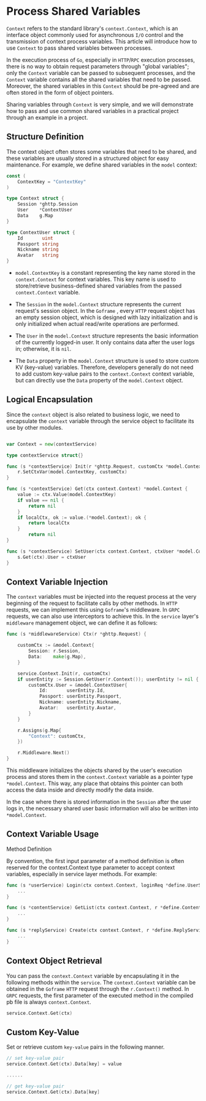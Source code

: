 # Process Shared Variables

`Context` refers to the standard library's `context.Context`, which is an interface object commonly used for asynchronous `I/O` control and the transmission of context process variables. This article will introduce how to use `Context` to pass shared variables between processes.

In the execution process of `Go`, especially in `HTTP`/`RPC` execution processes, there is no way to obtain request parameters through "global variables"; only the `Context` variable can be passed to subsequent processes, and the `Context` variable contains all the shared variables that need to be passed. Moreover, the shared variables in this `Context` should be pre-agreed and are often stored in the form of object pointers.

Sharing variables through `Context` is very simple, and we will demonstrate how to pass and use common shared variables in a practical project through an example in a project.

## Structure Definition

The context object often stores some variables that need to be shared, and these variables are usually stored in a structured object for easy maintenance. For example, we define shared variables in the `model` context:

```go
const (
    ContextKey = "ContextKey"
)

type Context struct {
    Session *ghttp.Session 
    User    *ContextUser
    Data    g.Map
}

type ContextUser struct {
    Id       uint
    Passport string
    Nickname string
    Avatar   string
}
```

- `model.ContextKey` is a constant representing the key name stored in the `context.Context` for context variables. This key name is used to store/retrieve business-defined shared variables from the passed `context.Context` variable.

- The `Session` in the `model.Context` structure represents the current request's session object. In the `Goframe` , every `HTTP` request object has an empty session object, which is designed with lazy initialization and is only initialized when actual read/write operations are performed.

- The `User` in the `model.Context` structure represents the basic information of the currently logged-in user. It only contains data after the user logs in; otherwise, it is `nil`.

- The `Data` property in the `model.Context` structure is used to store custom KV (key-value) variables. Therefore, developers generally do not need to add custom key-value pairs to the `context.Context` context variable, but can directly use the `Data` property of the `model.Context` object.

## Logical Encapsulation

Since the `context` object is also related to business logic, we need to encapsulate the `context` variable through the service object to facilitate its use by other modules.

```go

var Context = new(contextService)

type contextService struct{}

func (s *contextService) Init(r *ghttp.Request, customCtx *model.Context) {
    r.SetCtxVar(model.ContextKey, customCtx)
}

func (s *contextService) Get(ctx context.Context) *model.Context {
    value := ctx.Value(model.ContextKey)
    if value == nil {
        return nil
    }
    if localCtx, ok := value.(*model.Context); ok {
        return localCtx
    }
        return nil
}

func (s *contextService) SetUser(ctx context.Context, ctxUser *model.ContextUser) {
    s.Get(ctx).User = ctxUser
}
```

## Context Variable Injection

The `context` variables must be injected into the request process at the very beginning of the request to facilitate calls by other methods. In `HTTP` requests, we can implement this using `Goframe`'s middleware. In `GRPC` requests, we can also use interceptors to achieve this. In the `service` layer's `middleware` management object, we can define it as follows:

```go
func (s *middlewareService) Ctx(r *ghttp.Request) {

    customCtx := &model.Context{
        Session: r.Session,
        Data:    make(g.Map),
    }

    service.Context.Init(r, customCtx)
    if userEntity := Session.GetUser(r.Context()); userEntity != nil {
        customCtx.User = &model.ContextUser{
            Id:       userEntity.Id,
            Passport: userEntity.Passport,
            Nickname: userEntity.Nickname,
            Avatar:   userEntity.Avatar,
        }
    }

    r.Assigns(g.Map{
        "Context": customCtx,
    })

    r.Middleware.Next()
}
```

This middleware initializes the objects shared by the user's execution process and stores them in the `context.Context` variable as a pointer type `*model.Context`. This way, any place that obtains this pointer can both access the data inside and directly modify the data inside.

In the case where there is stored information in the `Session` after the user logs in, the necessary shared user basic information will also be written into `*model.Context`.

## Context Variable Usage

Method Definition

By convention, the first input parameter of a method definition is often reserved for the context.Context type parameter to accept context variables, especially in service layer methods. For example:

```go
func (s *userService) Login(ctx context.Context, loginReq *define.UserServiceLoginReq) error {
    ...
}

func (s *contentService) GetList(ctx context.Context, r *define.ContentServiceGetListReq) (*define.ContentServiceGetListRes, error) {
    ...
}

func (s *replyService) Create(ctx context.Context, r *define.ReplyServiceCreateReq) error {
    ...
}
```

## Context Object Retrieval

You can pass the `context.Context` variable by encapsulating it in the following methods within the `service`. The `context.Context` variable can be obtained in the `Goframe` `HTTP` request through the `r.Context()` method. In `GRPC` requests, the first parameter of the executed method in the compiled pb file is always `context.Context`.

```go
service.Context.Get(ctx)
```

## Custom Key-Value

Set or retrieve custom `key-value` pairs in the following manner.

```go
// set key-value pair
service.Context.Get(ctx).Data[key] = value

......

// get key-value pair
service.Context.Get(ctx).Data[key]
```
